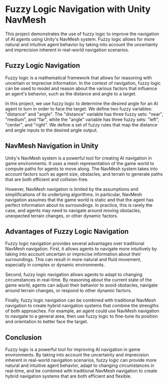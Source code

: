 # Fuzzy Logic Navigation with Unity NavMesh

This project demonstrates the use of fuzzy logic to improve the navigation of AI agents using Unity's NavMesh system. Fuzzy logic allows for more natural and intuitive agent behavior by taking into account the uncertainty and imprecision inherent in real-world navigation scenarios.

## Fuzzy Logic Navigation

Fuzzy logic is a mathematical framework that allows for reasoning with uncertain or imprecise information. In the context of navigation, fuzzy logic can be used to model and reason about the various factors that influence an agent's behavior, such as the distance and angle to a target.

In this project, we use fuzzy logic to determine the desired angle for an AI agent to turn in order to face the target. We define two fuzzy variables: "distance" and "angle". The "distance" variable has three fuzzy sets: "near", "medium", and "far", while the "angle" variable has three fuzzy sets: "left", "center", and "right". We define a set of fuzzy rules that map the distance and angle inputs to the desired angle output.

## NavMesh Navigation in Unity

Unity's NavMesh system is a powerful tool for creating AI navigation in game environments. It uses a mesh representation of the game world to compute paths for agents to move along. The NavMesh system takes into account factors such as agent size, obstacles, and terrain to generate paths that are both efficient and collision-free.

However, NavMesh navigation is limited by the assumptions and simplifications of its underlying algorithms. In particular, NavMesh navigation assumes that the game world is static and that the agent has perfect information about its surroundings. In practice, this is rarely the case, and agents may need to navigate around moving obstacles, unexpected terrain changes, or other dynamic factors.

## Advantages of Fuzzy Logic Navigation

Fuzzy logic navigation provides several advantages over traditional NavMesh navigation. First, it allows agents to navigate more intuitively by taking into account uncertain or imprecise information about their surroundings. This can result in more natural and fluid movement, especially in complex or dynamic environments.

Second, fuzzy logic navigation allows agents to adapt to changing circumstances in real-time. By reasoning about the current state of the game world, agents can adjust their behavior to avoid obstacles, navigate around terrain changes, or respond to other dynamic factors.

Finally, fuzzy logic navigation can be combined with traditional NavMesh navigation to create hybrid navigation systems that combine the strengths of both approaches. For example, an agent could use NavMesh navigation to navigate to a general area, then use fuzzy logic to fine-tune its position and orientation to better face the target.

## Conclusion

Fuzzy logic is a powerful tool for improving AI navigation in game environments. By taking into account the uncertainty and imprecision inherent in real-world navigation scenarios, fuzzy logic can provide more natural and intuitive agent behavior, adapt to changing circumstances in real-time, and be combined with traditional NavMesh navigation to create hybrid navigation systems that are both efficient and flexible.
